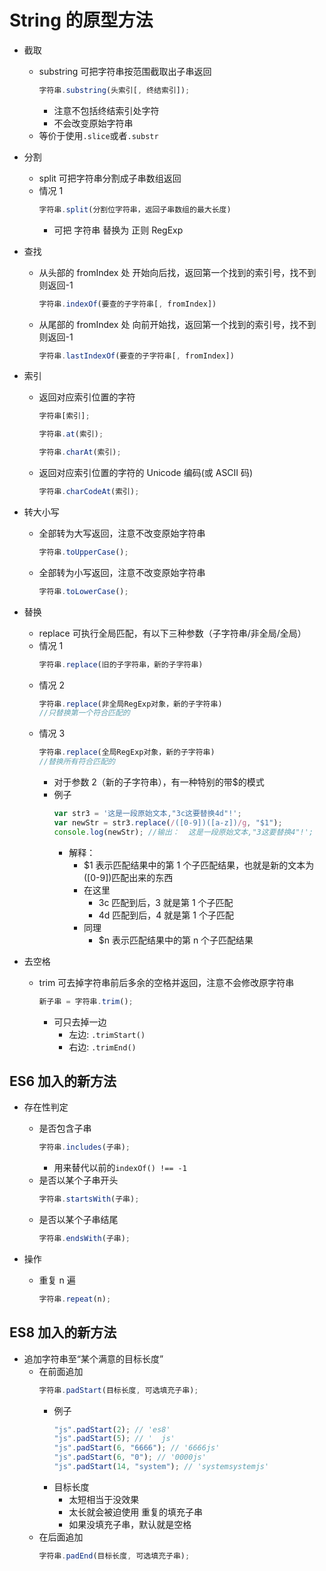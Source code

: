 # String 的原型方法

- 截取
  - substring 可把字符串按范围截取出子串返回
    ```js
    字符串.substring(头索引[, 终结索引]);
    ```
    - 注意不包括终结索引处字符
    - 不会改变原始字符串
  - 等价于使用`.slice`或者`.substr`
- 分割

  - split 可把字符串分割成子串数组返回
  - 情况 1
    ```js
    字符串.split(分割位字符串，返回子串数组的最大长度)
    ```
    - 可把 字符串 替换为 正则 RegExp

- 查找

  - 从头部的 fromIndex 处 开始向后找，返回第一个找到的索引号，找不到则返回-1

    ```js
    字符串.indexOf(要查的子字符串[, fromIndex])
    ```

  - 从尾部的 fromIndex 处 向前开始找，返回第一个找到的索引号，找不到则返回-1
    ```js
    字符串.lastIndexOf(要查的子字符串[, fromIndex])
    ```

- 索引

  - 返回对应索引位置的字符
    ```js
    字符串[索引];
    ```
    ```js
    字符串.at(索引);
    ```
    ```js
    字符串.charAt(索引);
    ```
  - 返回对应索引位置的字符的 Unicode 编码(或 ASCII 码)
    ```js
    字符串.charCodeAt(索引);
    ```

- 转大小写

  - 全部转为大写返回，注意不改变原始字符串
    ```js
    字符串.toUpperCase();
    ```
  - 全部转为小写返回，注意不改变原始字符串
    ```js
    字符串.toLowerCase();
    ```

- 替换

  - replace 可执行全局匹配，有以下三种参数（子字符串/非全局/全局）
  - 情况 1
    ```js
    字符串.replace(旧的子字符串，新的子字符串)
    ```
  - 情况 2
    ```js
    字符串.replace(非全局RegExp对象，新的子字符串)
    //只替换第一个符合匹配的
    ```
  - 情况 3
    ```js
    字符串.replace(全局RegExp对象，新的子字符串)
    //替换所有符合匹配的
    ```
    - 对于参数 2（新的子字符串），有一种特别的带$的模式
    - 例子
      ```js
      var str3 = '这是一段原始文本,"3c这要替换4d"!';
      var newStr = str3.replace(/([0-9])([a-z])/g, "$1");
      console.log(newStr); //输出：  这是一段原始文本,"3这要替换4"!';
      ```
      - 解释：
        - $1 表示匹配结果中的第 1 个子匹配结果，也就是新的文本为([0-9])匹配出来的东西
        - 在这里
          - 3c 匹配到后，3 就是第 1 个子匹配
          - 4d 匹配到后，4 就是第 1 个子匹配
        - 同理
          - $n 表示匹配结果中的第 n 个子匹配结果

- 去空格
  - trim 可去掉字符串前后多余的空格并返回，注意不会修改原字符串
    ```js
    新子串 = 字符串.trim();
    ```
    - 可只去掉一边
      - 左边: `.trimStart()`
      - 右边: `.trimEnd()`

## ES6 加入的新方法

- 存在性判定

  - 是否包含子串
    ```js
    字符串.includes(子串);
    ```
    - 用来替代以前的`indexOf() !== -1`
  - 是否以某个子串开头
    ```js
    字符串.startsWith(子串);
    ```
  - 是否以某个子串结尾
    ```js
    字符串.endsWith(子串);
    ```

- 操作
  - 重复 n 遍
    ```js
    字符串.repeat(n);
    ```

## ES8 加入的新方法

- 追加字符串至“某个满意的目标长度”
  - 在前面追加
    ```js
    字符串.padStart(目标长度, 可选填充子串);
    ```
    - 例子
      ```js
      "js".padStart(2); // 'es8'
      "js".padStart(5); // '  js'
      "js".padStart(6, "6666"); // '6666js'
      "js".padStart(6, "0"); // '0000js'
      "js".padStart(14, "system"); // 'systemsystemjs'
      ```
    - 目标长度
      - 太短相当于没效果
      - 太长就会被迫使用 重复的填充子串
      - 如果没填充子串，默认就是空格
  - 在后面追加
    ```js
    字符串.padEnd(目标长度, 可选填充子串);
    ```
